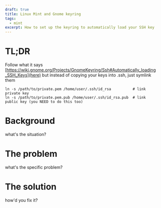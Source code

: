 ```yaml
---
draft: true
title: Linux Mint and Gnome keyring
tags:
  - mint
excerpt: How to set up the keyring to automatically load your SSH key
---
```


# TL;DR
Follow what it says [https://wiki.gnome.org/Projects/GnomeKeyring/Ssh#Automatically_loading_SSH_Keys](here) but instead of copying your keys into .ssh, just symlink them

    ln -s /path/to/private.pem /home/user/.ssh/id_rsa          # link private key
    ln -s /path/to/private.pem.pub /home/user/.ssh/id_rsa.pub  # link public key (you NEED to do this too)

# Background
what's the situation?

# The problem
what's the specific problem?

# The solution
how'd you fix it?
